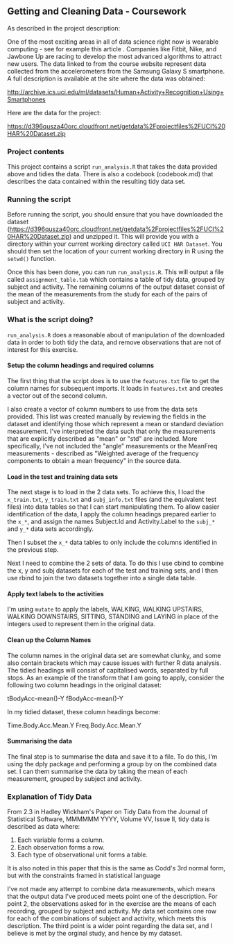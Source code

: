 ## Getting and Cleaning Data - Coursework

As described in the project description:

One of the most exciting areas in all of data science right now is wearable computing - see for example this article . Companies like Fitbit, Nike, and Jawbone Up are racing to develop the most advanced algorithms to attract new users. The data linked to from the course website represent data collected from the accelerometers from the Samsung Galaxy S smartphone. A full description is available at the site where the data was obtained:

http://archive.ics.uci.edu/ml/datasets/Human+Activity+Recognition+Using+Smartphones

Here are the data for the project:

https://d396qusza40orc.cloudfront.net/getdata%2Fprojectfiles%2FUCI%20HAR%20Dataset.zip 

### Project contents
This project contains a script `run_analysis.R` that takes the data provided above and tidies the data. There is also a codebook (codebook.md) that describes the data contained within the resulting tidy data set.

### Running the script
Before running the script, you should ensure that you have downloaded the dataset (https://d396qusza40orc.cloudfront.net/getdata%2Fprojectfiles%2FUCI%20HAR%20Dataset.zip) and unzipped it. This will provide you with a directory within your current working directory called `UCI HAR Dataset`. You should then set the location of your current working directory in R using the `setwd()` function.

Once this has been done, you can run `run_analysis.R`. This will output a file called `assignment_table.tab` which contains a table of tidy data, grouped by subject and activity. The remaining columns of the output dataset consist of the mean of the measurements from the study for each of the pairs of subject and activity.


### What is the script doing?
`run_analysis.R` does a reasonable about of manipulation of the downloaded data in order to both tidy the data, and remove observations that are not of interest for this exercise.

#### Setup the column headings and required columns
The first thing that the script does is to use the `features.txt` file to get the column names for subsequent imports. It loads in `features.txt` and creates a vector out of the second column.

I also create a vector of column numbers to use from the data sets provided. This list was created manually by reviewing the fields in the dataset and identifying those which represent a mean or standard deviation measurement. I've interpreted the data such that only the measurements that are explicitly described as "mean" or "std" are included. More specifically, I've not included the "angle" measurements  or the MeanFreq measurements - described as "Weighted average of the frequency components to obtain a mean frequency" in the source data.


#### Load in the test and training data sets
The next stage is to load in the 2 data sets. To achieve this, I load the `x_train.txt`, `y_train.txt` and `subj_info.txt` files (and the equivalent test files) into data tables so that I can start manipulating them. To allow easier identification of the data, I apply the column headings prepared earlier to the `x_*`, and assign the names Subject.Id and Activity.Label to the `subj_*` and `y_*` data sets accordingly.

Then I subset the `x_*` data tables to only include the columns identified in the previous step.

Next I need to combine the 2 sets of data. To do this I use cbind to combine the x, y and subj datasets for each of the test and training sets, and I then use rbind to join the two datasets together into a single data table.

#### Apply text labels to the activities
I'm using `mutate` to apply the labels, WALKING, WALKING UPSTAIRS, WALKING DOWNSTAIRS, SITTING, STANDING and LAYING in place of the integers used to represent them in the original data.

#### Clean up the Column Names
The column names in the original data set are somewhat clunky, and some also contain brackets which may cause issues with further R data analysis. The tidied headings will consist of capitalised words, separated by full stops. As an example of the transform that I am going to apply, consider the following two column headings in the original dataset:

tBodyAcc-mean()-Y
fBodyAcc-mean()-Y

In my tidied dataset, these column headings become:

Time.Body.Acc.Mean.Y
Freq.Body.Acc.Mean.Y

#### Summarising the data
The final step is to summarise the data and save it to a file. To do this, I'm using the dply package and performing a group by on the combined data set. I can them summarise the data by taking the mean of each measurement, grouped by subject and activity.

### Explanation of Tidy Data

From 2.3 in Hadley Wickham's Paper on Tidy Data from the Journal of Statistical Software, MMMMMM YYYY, Volume VV, Issue II, tidy data is described as data where:

1. Each variable forms a column.
2. Each observation forms a row.
3. Each type of observational unit forms a table.

It is also noted in this paper that this is the same as Codd's 3rd normal form, but with the constraints framed in statistical language

I've not made any attempt to combine data measurements, which means that the output data I've produced meets point one of the description. For point 2, the observations asked for in the exercise are the means of each recording, grouped by subject and activity. My data set contains one row for each of the combinations of subject and activity, which meets this description. The third point is a wider point regarding the data set, and I believe is met by the orginal study, and hence by my dataset.

